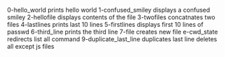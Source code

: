 0-hello_world prints hello world 
1-confused_smiley displays a confused smiley
2-hellofile displays contents of the file
3-twofiles concatnates two files
4-lastlines prints last 10 lines
5-firstlines displays first 10 lines of passwd
6-third_line prints the third line
7-file creates new file
e-cwd_state redirects list all command
9-duplicate_last_line duplicates last line
deletes all except js files
